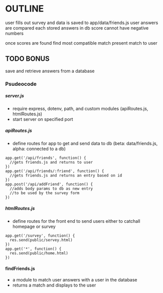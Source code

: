 # OUTLINE
user fills out survey and data is saved to app/data/friends.js
user answers are compared each stored answers in db
score cannot have negative numbers

once scores are found find most compatible match
present match to user

## TODO BONUS 
save and retrieve answers from a database

### Psudeocode
##### server.js
  - require express, dotenv, path, and custom modules (apiRoutes.js, htmlRoutes.js)
  - start server on specified port

##### apiRoutes.js
  - define routes for app to get and send data to db (beta: data/friends.js, alpha: connected to a db)
  ```
  app.get('/api/friends', function() {
    //gets friends.js and returns to user
  })
  app.get('/api/friends/:friend', function() {
    //gets friends.js and returns an entry based on id
  })
  app.post('/api/addFriend', function() {
    //adds body params to db as new entry
    //to be used by the survey form
  })
  ```

##### htmlRoutes.js
  - define routes for the front end to send users either to catchall homepage or survey
  ```
  app.get('/survey', function() {
    res.send(public/servey.html)
  })
  app.get('*', function() {
    res.send(public/home.html)
  })
  ```

#### findFriends.js
  - a module to match user answers with a user in the database
- returns a match and displays to the user
